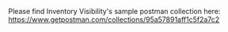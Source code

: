 Please find Inventory Visibility's sample postman collection here: https://www.getpostman.com/collections/95a57891aff1c5f2a7c2

